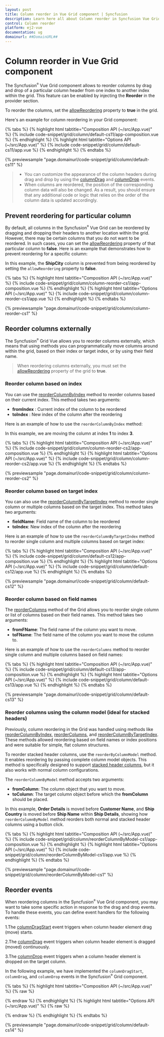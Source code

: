 ```yaml
---
layout: post
title: Column reorder in Vue Grid component | Syncfusion
description: Learn here all about Column reorder in Syncfusion Vue Grid component of Syncfusion Essential JS 2 and more.
control: Column reorder 
platform: ej2-vue
documentation: ug
domainurl: ##DomainURL##
--- 
```


# Column reorder in Vue Grid component

The Syncfusion<sup style="font-size:70%">&reg;</sup> Vue Grid component allows to reorder columns by drag and drop of a particular column header from one index to another index within the grid. This feature can be enabled by injecting the **Reorder** in the provider section.

To reorder the columns, set the [allowReordering](https://ej2.syncfusion.com/vue/documentation/api/grid/#allowreordering) property to **true** in the grid.

Here's an example for column reordering in your Grid component:

{% tabs %}
{% highlight html tabtitle="Composition API (~/src/App.vue)" %}
{% include code-snippet/grid/column/default-cs11/app-composition.vue %}
{% endhighlight %}
{% highlight html tabtitle="Options API (~/src/App.vue)" %}
{% include code-snippet/grid/column/default-cs11/app.vue %}
{% endhighlight %}
{% endtabs %}
        
{% previewsample "page.domainurl/code-snippet/grid/column/default-cs11" %}

>* You can customize the appearance of the column headers during drag and drop by using the [columnDrag](https://ej2.syncfusion.com/vue/documentation/api/grid/#columndrag) and [columnDrop](https://ej2.syncfusion.com/vue/documentation/api/grid/#columndrop) events.
>* When columns are reordered, the position of the corresponding column data will also be changed. As a result, you should ensure that any additional code or logic that relies on the order of the column data is updated accordingly.

## Prevent reordering for particular column

By default, all columns in the Syncfusion<sup style="font-size:70%">&reg;</sup> Vue Grid can be reordered by dragging and dropping their headers to another location within the grid. However, there may be certain columns that you do not want to be reordered. In such cases, you can set the [allowReordering](https://ej2.syncfusion.com/vue/documentation/api/grid/column/#allowreordering) property of that particular column to **false**. Here is an example that demonstrates how to prevent reordering for a specific column:

In this example, the **ShipCity** column is prevented from being reordered by setting the `allowReordering` property to **false**.

{% tabs %}
{% highlight html tabtitle="Composition API (~/src/App.vue)" %}
{% include code-snippet/grid/column/column-reorder-cs1/app-composition.vue %}
{% endhighlight %}
{% highlight html tabtitle="Options API (~/src/App.vue)" %}
{% include code-snippet/grid/column/column-reorder-cs1/app.vue %}
{% endhighlight %}
{% endtabs %}
        
{% previewsample "page.domainurl/code-snippet/grid/column/column-reorder-cs1" %}

## Reorder columns externally

The Syncfusion<sup style="font-size:70%">&reg;</sup> Grid Vue allows you to reorder columns externally, which means that using methods you can programmatically move columns around within the grid, based on their index or target index, or by using their field name.

> When reordering columns externally, you must set the [allowReordering](https://ej2.syncfusion.com/vue/documentation/api/grid/column/#allowreordering) property of the grid to **true**.

### Reorder column based on index

You can use the [reorderColumnByIndex](https://ej2.syncfusion.com/vue/documentation/api/grid/#reordercolumnbyindex) method to reorder columns based on their current index. This method takes two arguments:

* **fromIndex** : Current index of the column to be reordered
* **toIndex** : New index of the column after the reordering

Here is an example of how to use the `reorderColumnByIndex` method:

In this example, we are moving the column at index **1** to index **3**.

{% tabs %}
{% highlight html tabtitle="Composition API (~/src/App.vue)" %}
{% include code-snippet/grid/column/column-reorder-cs2/app-composition.vue %}
{% endhighlight %}
{% highlight html tabtitle="Options API (~/src/App.vue)" %}
{% include code-snippet/grid/column/column-reorder-cs2/app.vue %}
{% endhighlight %}
{% endtabs %}
        
{% previewsample "page.domainurl/code-snippet/grid/column/column-reorder-cs2" %}

### Reorder column based on target index

You can also use the [reorderColumnByTargetIndex](https://ej2.syncfusion.com/vue/documentation/api/grid/#reordercolumnbytargetindex) method to reorder single column or multiple columns based on the target index. This method takes two arguments:

* **fieldName**: Field name of the column to be reordered
* **toIndex**: New index of the column after the reordering

Here is an example of how to use the `reorderColumnByTargetIndex` method to reorder single column and multiple columns based on target index: 

{% tabs %}
{% highlight html tabtitle="Composition API (~/src/App.vue)" %}
{% include code-snippet/grid/column/default-cs12/app-composition.vue %}
{% endhighlight %}
{% highlight html tabtitle="Options API (~/src/App.vue)" %}
{% include code-snippet/grid/column/default-cs12/app.vue %}
{% endhighlight %}
{% endtabs %}
 
{% previewsample "page.domainurl/code-snippet/grid/column/default-cs12" %}

### Reorder column based on field names

The [reorderColumns](https://ej2.syncfusion.com/vue/documentation/api/grid/#reordercolumns) method of the Grid allows you to reorder single column or list of columns based on their field names. This method takes two arguments: 

* **fromFName**: The field name of the column you want to move.
* **toFName**: The field name of the column you want to move the column to.

Here is an example of how to use the `reorderColumns` method to reorder single column and multiple columns based on field names:

{% tabs %}
{% highlight html tabtitle="Composition API (~/src/App.vue)" %}
{% include code-snippet/grid/column/default-cs13/app-composition.vue %}
{% endhighlight %}
{% highlight html tabtitle="Options API (~/src/App.vue)" %}
{% include code-snippet/grid/column/default-cs13/app.vue %}
{% endhighlight %}
{% endtabs %}
        
{% previewsample "page.domainurl/code-snippet/grid/column/default-cs13" %}

### Reorder columns using the column model (ideal for stacked headers)

Previously, column reordering in the Grid was handled using methods like [reorderColumnByIndex](https://ej2.syncfusion.com/vue/documentation/api/grid/#reordercolumnbyindex), [reorderColumns](https://ej2.syncfusion.com/vue/documentation/api/grid/#reordercolumns), and [reorderColumnByTargetIndex](https://ej2.syncfusion.com/vue/documentation/api/grid/#reordercolumnbytargetindex). These methods allowed reordering based on field names or index positions and were suitable for simple, flat column structures.

To reorder stacked header columns, use the `reorderByColumnModel` method. It enables reordering by passing complete column model objects. This method is specifically designed to support [stacked header columns](https://ej2.syncfusion.com/vue/documentation/grid/columns/column-headers#stacked-header), but it also works with normal column configurations.

The `reorderColumnByModel` method accepts two arguments:

* **fromColumn**: The column object that you want to move.
* **toColumn**: The target column object before which the **fromColumn** should be placed.

In this example, **Order Details** is moved before **Customer Name**, and **Ship Country** is moved before **Ship Name** within **Ship Details**, showing how `reorderColumnByModel` method reorders both normal and stacked header columns using a button click.

{% tabs %}
{% highlight html tabtitle="Composition API (~/src/App.vue)" %}
{% include code-snippet/grid/column/reorderColumnByModel-cs1/app-composition.vue %}
{% endhighlight %}
{% highlight html tabtitle="Options API (~/src/App.vue)" %}
{% include code-snippet/grid/column/reorderColumnByModel-cs1/app.vue %}
{% endhighlight %}
{% endtabs %}
 
{% previewsample "page.domainurl/code-snippet/grid/column/reorderColumnByModel-cs1" %}

## Reorder events

When reordering columns in the Syncfusion<sup style="font-size:70%">&reg;</sup> Vue Grid component, you may want to take some specific action in response to the drag and drop events. To handle these events, you can define event handlers for the following events:

1.The [columnDragStart](https://ej2.syncfusion.com/vue/documentation/api/grid/#columndragstart) event triggers when column header element drag (move) starts.

2.The [columnDrag](https://ej2.syncfusion.com/vue/documentation/api/grid/#columndrag) event triggers when column header element is dragged (moved) continuously.

3.The [columnDrop](https://ej2.syncfusion.com/vue/documentation/api/grid/#columndrop) event triggers when a column header element is dropped on the target column.

In the following example, we have implemented the `columnDragStart`, `columnDrag`, and `columnDrop` events in the Syncfusion<sup style="font-size:70%">&reg;</sup> Grid component.

{% tabs %}
{% highlight html tabtitle="Composition API (~/src/App.vue)" %}
{% raw %}
<template>
  <div id="app">
    <p id='message' style="color:red;text-align:center">{{ message }}</p>
    <ejs-grid ref='grid' :dataSource="data" :allowReordering='true' height='315px' :enableHover='false'
      :columnDragStart="columnDragStart" :columnDrag="columnDrag" :columnDrop="columnDrop">
      <e-columns>
        <e-column field='OrderID' headerText='Order ID' textAlign='Right' width=90></e-column>
        <e-column field='CustomerID' headerText='Customer ID' width=120></e-column>
        <e-column field='ShipCity' headerText='Ship City' width=100></e-column>
        <e-column field='ShipRegion' headerText='Ship Region' width=80></e-column>
        <e-column field='ShipName' headerText='Ship Name' width=80></e-column>
      </e-columns>
    </ejs-grid>
  </div>
</template>
<script setup>
import { provide, ref } from "vue";
import { GridComponent as EjsGrid, ColumnDirective as EColumn, ColumnsDirective as EColumns, Reorder } from "@syncfusion/ej2-vue-grids";
import { data } from './datasource.js';
var message = ref(null);
var grid = ref(null);
provide('grid', [Reorder]);
const columnDrop = function (args) {
  message.value = `columnDrop event triggered`;
  if (args.column.allowReordering == true) {
    grid.value.getColumnByField(args.column.field).customAttributes = {
      class: 'customcss',
    };
  }
}
const columnDragStart = function (args) {

  message.value = `columnDragStart event triggered`;
  if (args.column.field == 'OrderID') {
    grid.value.getColumnByField(args.column.field).allowReordering = false;
  }
}
const columnDrag = function (args) {
  var index = args.target.getAttribute('data-colIndex');
  if (index) {
    message.value = `columnDrag event is triggered. ` + args.column.headerText + ` column is dragged to index ` + index;
  }
}
</script>
<style>
@import "../node_modules/@syncfusion/ej2-base/styles/tailwind.css";
@import "../node_modules/@syncfusion/ej2-buttons/styles/tailwind.css";
@import "../node_modules/@syncfusion/ej2-calendars/styles/tailwind.css";
@import "../node_modules/@syncfusion/ej2-dropdowns/styles/tailwind.css";
@import "../node_modules/@syncfusion/ej2-inputs/styles/tailwind.css";
@import "../node_modules/@syncfusion/ej2-navigations/styles/tailwind.css";
@import "../node_modules/@syncfusion/ej2-popups/styles/tailwind.css";
@import "../node_modules/@syncfusion/ej2-splitbuttons/styles/tailwind.css";
@import "../node_modules/@syncfusion/ej2-vue-grids/styles/tailwind.css";
@import "../node_modules/@syncfusion/ej2-vue-buttons/styles/tailwind.css";
</style>
{% endraw %}
{% endhighlight %}
{% highlight html tabtitle="Options API (~/src/App.vue)" %}
{% raw %}
<template>
  <div id="app">
    <p id='message' style="color:red; text-align:center">{{ message }}</p>
    <ejs-grid ref='grid' :dataSource="data" :allowReordering='true' height='315px' :enableHover='false'
      :columnDragStart="columnDragStart" :columnDrag="columnDrag" :columnDrop="columnDrop">
      <e-columns>
        <e-column field='OrderID' headerText='Order ID' textAlign='Right' width=90></e-column>
        <e-column field='CustomerID' headerText='Customer ID' width=120></e-column>
        <e-column field='ShipCity' headerText='Ship City' width=100></e-column>
        <e-column field='ShipRegion' headerText='Ship Region' width=80></e-column>
        <e-column field='ShipName' headerText='Ship Name' width=80></e-column>
      </e-columns>
    </ejs-grid>
  </div>
</template>
<script>

import { GridComponent, ColumnsDirective, ColumnDirective, Reorder } from "@syncfusion/ej2-vue-grids";
import { data } from './datasource.js';
export default {
  name: "App",
  components: {
    "ejs-grid": GridComponent,
    "e-columns": ColumnsDirective,
    "e-column": ColumnDirective
  },
  data() {
    return {
      data: data,
      message: ''
    };
  },
  provide: {
    grid: [Reorder]
  },
  methods: {
    columnDrop: function (args) {
      this.message = `columnDrop event triggered`;
      if (args.column.allowReordering == true) {
        this.$refs.grid.getColumnByField(args.column.field).customAttributes = {
          class: 'customcss',
        };
      }
    },
    columnDragStart: function (args) {
      this.message = `columnDragStart event triggered`;
      if (args.column.field == 'OrderID') {
        this.$refs.grid.getColumnByField(args.column.field).allowReordering = false;
      }
    },
    columnDrag: function (args) {
      var index = args.target.getAttribute('data-colIndex');
      if (index) {
        this.message = `columnDrag event is triggered. ` + args.column.headerText + ` column is dragged to index ` + index;
      }
    },
  }
}
</script>
<style>
@import "../node_modules/@syncfusion/ej2-base/styles/tailwind.css";
@import "../node_modules/@syncfusion/ej2-buttons/styles/tailwind.css";
@import "../node_modules/@syncfusion/ej2-calendars/styles/tailwind.css";
@import "../node_modules/@syncfusion/ej2-dropdowns/styles/tailwind.css";
@import "../node_modules/@syncfusion/ej2-inputs/styles/tailwind.css";
@import "../node_modules/@syncfusion/ej2-navigations/styles/tailwind.css";
@import "../node_modules/@syncfusion/ej2-popups/styles/tailwind.css";
@import "../node_modules/@syncfusion/ej2-splitbuttons/styles/tailwind.css";
@import "../node_modules/@syncfusion/ej2-vue-grids/styles/tailwind.css";
@import "../node_modules/@syncfusion/ej2-vue-buttons/styles/tailwind.css";
</style>
{% endraw %}
{% endhighlight %}
{% endtabs %}
        
{% previewsample "page.domainurl/code-snippet/grid/column/default-cs14" %}